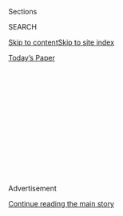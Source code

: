 <div id="app">

<div>

<div>

<div>

<div class="NYTAppHideMasthead css-1q2w90k e1suatyy0">

<div class="section css-ui9rw0 e1suatyy2">

<div class="css-eph4ug er09x8g0">

<div class="css-6n7j50">

</div>

<span class="css-1dv1kvn">Sections</span>

<div class="css-10488qs">

<span class="css-1dv1kvn">SEARCH</span>

</div>

[Skip to content](#site-content)[Skip to site
index](#site-index)

</div>

<div class="css-10698na e1huz5gh0">

</div>

</div>

<div id="masthead-bar-one" class="section hasLinks css-15hmgas e1csuq9d3">

<div class="css-uqyvli e1csuq9d0">

</div>

<div class="css-1uqjmks e1csuq9d1">

</div>

<div class="css-9e9ivx">

[](https://myaccount.nytimes3xbfgragh.onion/auth/login?response_type=cookie&client_id=vi)

</div>

<div class="css-1bvtpon e1csuq9d2">

[Today’s
Paper](https://www.nytimes3xbfgragh.onion/section/todayspaper)

</div>

</div>

</div>

</div>

<div data-aria-hidden="false">

<div id="site-content" data-role="main">

<div>

<div class="css-1aor85t" style="opacity:0.000000001;z-index:-1;visibility:hidden">

<div class="css-1hqnpie">

<div class="css-epjblv">

<span class="css-17xtcya">[Opinion](/section/opinion)</span><span class="css-x15j1o">|</span><span class="css-fwqvlz">BlackRock,
on Argentina’s Debt
Accord</span>

</div>

<div class="css-k008qs">

<div class="css-1iwv8en">

<span class="css-18z7m18"></span>

<div>

</div>

</div>

<span class="css-1n6z4y">https://nyti.ms/2Xqr14n</span>

<div class="css-1705lsu">

<div class="css-4xjgmj">

<div class="css-4skfbu" data-role="toolbar" data-aria-label="Social Media Share buttons, Save button, and Comments Panel with current comment count" data-testid="share-tools">

  - 
  - 
  - 
  - 
    
    <div class="css-6n7j50">
    
    </div>

  - 

</div>

</div>

</div>

</div>

</div>

</div>

<div id="NYT_TOP_BANNER_REGION" class="css-13pd83m">

</div>

<div id="top-wrapper" class="css-1sy8kpn">

<div id="top-slug" class="css-l9onyx">

Advertisement

</div>

[Continue reading the main
story](#after-top)

<div class="ad top-wrapper" style="text-align:center;height:100%;display:block;min-height:250px">

<div id="top" class="place-ad" data-position="top" data-size-key="top">

</div>

</div>

<div id="after-top">

</div>

</div>

<div>

<div class="css-v5btjw etb61u70">

<div class="css-v05ibm etb61u71">

[Opinion](/section/opinion)

</div>

</div>

<div id="sponsor-wrapper" class="css-1hyfx7x">

<div id="sponsor-slug" class="css-19vbshk">

Supported by

</div>

[Continue reading the main
story](#after-sponsor)

<div id="sponsor" class="ad sponsor-wrapper" style="text-align:center;height:100%;display:block">

</div>

<div id="after-sponsor">

</div>

</div>

<div class="css-186x18t">

letters

</div>

<div class="css-1vkm6nb ehdk2mb0">

# BlackRock, on Argentina’s Debt Accord

</div>

The firm says its role is consistent with its commitment to stakeholder
capitalism. Also: Transgender service members; a paucity of
conversation; second-home owners.

<div class="css-bn0qp euiyums0">

Aug. 4,
2020

<div class="css-4xjgmj">

<div class="css-pvvomx" data-role="toolbar" data-aria-label="Social Media Share buttons, Save button, and Comments Panel with current comment count" data-testid="share-tools">

  - 
  - 
  - 
  - 
    
    <div class="css-6n7j50">
    
    </div>

  - 

</div>

</div>

</div>

</div>

<div class="section meteredContent css-1r7ky0e" name="articleBody" itemprop="articleBody">

<div class="css-19qgada">

### More from our inbox:

  - [Transgender Military Ban](#link-41dc3ccd)
  - [Chance Conversations, Gone for Now](#link-39030f85)
  - [Second Home Privilege](#link-7febb0b)

</div>

<div class="css-79elbk" data-testid="photoviewer-wrapper">

<div class="css-z3e15g" data-testid="photoviewer-wrapper-hidden">

</div>

<div class="css-1a48zt4 ehw59r15" data-testid="photoviewer-children">

![<span class="css-16f3y1r e13ogyst0" data-aria-hidden="true">A
shantytown in Buenos Aires. Poverty is soaring in Argentina as the
coronavirus worsens a punishing economic
downturn.</span><span class="css-cnj6d5 e1z0qqy90" itemprop="copyrightHolder"><span class="css-1ly73wi e1tej78p0">Credit...</span><span>Alejandro
Pagni/Agence France-Presse — Getty
Images</span></span>](https://static01.graylady3jvrrxbe.onion/images/2020/08/01/business/31JPargentinadebt2-print/31argentinadebt-1-articleLarge.jpg?quality=75&auto=webp&disable=upscale)

</div>

</div>

<div class="css-1fanzo5 StoryBodyCompanionColumn">

<div class="css-53u6y8">

**To the Editor:**

“[BlackRock Faces Test of
Principles](https://www.nytimes3xbfgragh.onion/2020/07/31/business/argentina-debt.html)”
(Business, Aug. 1) questioned whether our firm’s role in Argentina’s
debt restructuring was consistent with our commitment to stakeholder
capitalism. The answer is a resounding yes.

[Argentina
announced](https://www.economia.gob.ar/en/argentina-and-three-creditor-groups-reach-a-deal-on-debt-restructuring/)
early Tuesday that it had reached agreement with its major creditors.
The breakthrough in negotiations, led by BlackRock, will provide
Argentina with $23 billion in upfront cash relief, virtually eliminating
contractual payments during the next four years. This will give
Argentina significant space to develop a credible plan to stabilize its
economy and create an environment where investment and employment can
thrive.

BlackRock, like other asset managers in our bondholder group, invested
in Argentina on behalf of millions of people around the world saving for
retirement. We are fiduciaries to our clients and seek outcomes that
benefit all stakeholders, including the countries in which we invest.
With this new agreement in place, we have successfully navigated that
outcome.

Using media and other third parties as a mechanism in negotiations is a
bad formula for a successful outcome. We are pleased that, in the end,
all parties engaged directly and constructively to achieve a consensual
outcome. Most important, with fair restructurings now in place,
Argentina (and Ecuador) can better address vital social needs posed by
Covid-19.

</div>

</div>

<div class="css-1fanzo5 StoryBodyCompanionColumn">

<div class="css-53u6y8">

J. Richard Kushel  
New York  
*The writer is senior managing director and head of the portfolio
management group at
BlackRock.*

## Transgender Military Ban

</div>

</div>

<div class="css-79elbk" data-testid="photoviewer-wrapper">

<div class="css-z3e15g" data-testid="photoviewer-wrapper-hidden">

</div>

<div class="css-1a48zt4 ehw59r15" data-testid="photoviewer-children">

<div class="css-1xdhyk6 erfvjey0">

<span class="css-1ly73wi e1tej78p0">Image</span>

<div class="css-zjzyr8">

<div data-testid="lazyimage-container" style="height:257.77777777777777px">

</div>

</div>

</div>

<span class="css-16f3y1r e13ogyst0" data-aria-hidden="true">Progressive
advocacy groups are hoping that a Biden presidency would undo a number
of President Trump’s
orders.</span><span class="css-cnj6d5 e1z0qqy90" itemprop="copyrightHolder"><span class="css-1ly73wi e1tej78p0">Credit...</span><span>Kriston
Jae Bethel for The New York Times</span></span>

</div>

</div>

<div class="css-1fanzo5 StoryBodyCompanionColumn">

<div class="css-53u6y8">

**To the Editor:**

“[Biden Could Quickly End Transgender Military
Ban](https://www.nytimes3xbfgragh.onion/2020/07/22/us/politics/military-transgender-trump-biden.html)”
(news article, July 23) says President Trump’s ban on open transgender
military service “does not affect people who are already serving.”

First of all, the ban prohibits transgender service members who have not
already received a diagnosis from transitioning to live openly as who
they are. Second, although the ban conditionally grandfathered those
service members who already transitioned, it stamps them with a badge of
inferiority, marks them out as an exception to the rule and forces them
to serve under the constant threat of being summarily discharged for who
they are.

Transgender service members have proved time and time again over the
last four years that they are as competent and capable as their peers.
They have proved themselves in the most austere environments and have
deployed worldwide. We applaud the effort to move quickly to eliminate
the ban so that transgender service members can continue serving our
country without looking over their shoulders.

</div>

</div>

<div class="css-1fanzo5 StoryBodyCompanionColumn">

<div class="css-53u6y8">

Sasha Buchert  
Washington  
*The writer is a senior attorney with Lambda Legal and a Marine Corps
veteran.*

## Chance Conversations, Gone for Now

</div>

</div>

<div class="css-79elbk" data-testid="photoviewer-wrapper">

<div class="css-z3e15g" data-testid="photoviewer-wrapper-hidden">

</div>

<div class="css-1a48zt4 ehw59r15" data-testid="photoviewer-children">

<div class="css-1xdhyk6 erfvjey0">

<span class="css-1ly73wi e1tej78p0">Image</span>

<div class="css-zjzyr8">

<div data-testid="lazyimage-container" style="height:256.4888888888889px">

</div>

</div>

</div>

<span class="css-16f3y1r e13ogyst0" data-aria-hidden="true">  </span><span class="css-cnj6d5 e1z0qqy90" itemprop="copyrightHolder"><span class="css-1ly73wi e1tej78p0">Credit...</span><span>Gracia
Lam</span></span>

</div>

</div>

<div class="css-1fanzo5 StoryBodyCompanionColumn">

<div class="css-53u6y8">

**To the Editor:**

Re “[The Weak Ties That
Bind](https://www.nytimes3xbfgragh.onion/2020/08/03/well/family/the-benefits-of-talking-to-strangers.html),”
by Jane E. Brody (Personal Health, Aug. 4):

Talking to strangers is part of the rich texture of city life. During
these highly uncertain and socially distanced times, in addition to
missing loved ones, I miss talking to strangers I would formerly
encounter in the subway, and on street corners. I miss talking with
unknown babies and children, and trying to make them smile or laugh.

And I especially miss those “known strangers” I would see in coffee
shops and while doing errands; I worry about workers I would talk with
in these venues, and hope that they are healthy and are able to survive
economically.

Alas, given the need to maintain social distancing to protect everyone’s
health, I regret that these joyful daily encounters will not return for
a long while, especially as many people ignore the mask mandate. As a
result, one now feels safer limiting in-person contact, particularly
with strangers.

One hopes that with time this will change.

Ilene
Starger  
Brooklyn

## Second Home Privilege

</div>

</div>

<div class="css-79elbk" data-testid="photoviewer-wrapper">

<div class="css-z3e15g" data-testid="photoviewer-wrapper-hidden">

</div>

<div class="css-1a48zt4 ehw59r15" data-testid="photoviewer-children">

<div class="css-1xdhyk6 erfvjey0">

<span class="css-1ly73wi e1tej78p0">Image</span>

<div class="css-zjzyr8">

<div data-testid="lazyimage-container" style="height:257.77777777777777px">

</div>

</div>

</div>

<span class="css-16f3y1r e13ogyst0" data-aria-hidden="true">  </span><span class="css-cnj6d5 e1z0qqy90" itemprop="copyrightHolder"><span class="css-1ly73wi e1tej78p0">Credit...</span><span>Tony
Cenicola/The New York Times</span></span>

</div>

</div>

<div class="css-1fanzo5 StoryBodyCompanionColumn">

<div class="css-53u6y8">

**To the Editor:**

Re “[Second Home, Full
Time](https://www.nytimes3xbfgragh.onion/2020/07/24/realestate/coronavirus-second-homes-.html)”
(Real Estate, July 26), about families who have retreated to their
weekend homes:

I usually look forward to reading the Real Estate section, even during
this pandemic. But the cover story focusing on those who have fled New
York City and are worrying about how to make adjustments to their
“summer home” just hit me in the gut.

</div>

</div>

<div class="css-1fanzo5 StoryBodyCompanionColumn">

<div class="css-53u6y8">

I don’t begrudge those who are fortunate enough to be able to have the
luxury of owning two homes and the ability to escape the isolation and
tension that exist in the city, but I just found this article to be
totally insensitive by focusing on renovations when people are suffering
across the country.

Millions of people lost their additional $600-a-week unemployment
benefits at the end of July. Is this the appropriate moment for The
Times to devote prime real estate coverage to those who are concerned
about renovations rather than those who are trying to determine where
are they going to find money to pay August’s rent?

Sharon Myrie  
New York

</div>

</div>

</div>

<div>

</div>

<div>

</div>

<div>

</div>

<div>

<div id="bottom-wrapper" class="css-1ede5it">

<div id="bottom-slug" class="css-l9onyx">

Advertisement

</div>

[Continue reading the main
story](#after-bottom)

<div id="bottom" class="ad bottom-wrapper" style="text-align:center;height:100%;display:block;min-height:90px">

</div>

<div id="after-bottom">

</div>

</div>

</div>

</div>

</div>

## Site Index

<div>

</div>

## Site Information Navigation

  - [© <span>2020</span> <span>The New York Times
    Company</span>](https://help.nytimes3xbfgragh.onion/hc/en-us/articles/115014792127-Copyright-notice)

<!-- end list -->

  - [NYTCo](https://www.nytco.com/)
  - [Contact
    Us](https://help.nytimes3xbfgragh.onion/hc/en-us/articles/115015385887-Contact-Us)
  - [Work with us](https://www.nytco.com/careers/)
  - [Advertise](https://nytmediakit.com/)
  - [T Brand Studio](http://www.tbrandstudio.com/)
  - [Your Ad
    Choices](https://www.nytimes3xbfgragh.onion/privacy/cookie-policy#how-do-i-manage-trackers)
  - [Privacy](https://www.nytimes3xbfgragh.onion/privacy)
  - [Terms of
    Service](https://help.nytimes3xbfgragh.onion/hc/en-us/articles/115014893428-Terms-of-service)
  - [Terms of
    Sale](https://help.nytimes3xbfgragh.onion/hc/en-us/articles/115014893968-Terms-of-sale)
  - [Site
    Map](https://spiderbites.nytimes3xbfgragh.onion)
  - [Help](https://help.nytimes3xbfgragh.onion/hc/en-us)
  - [Subscriptions](https://www.nytimes3xbfgragh.onion/subscription?campaignId=37WXW)

</div>

</div>

</div>

</div>
